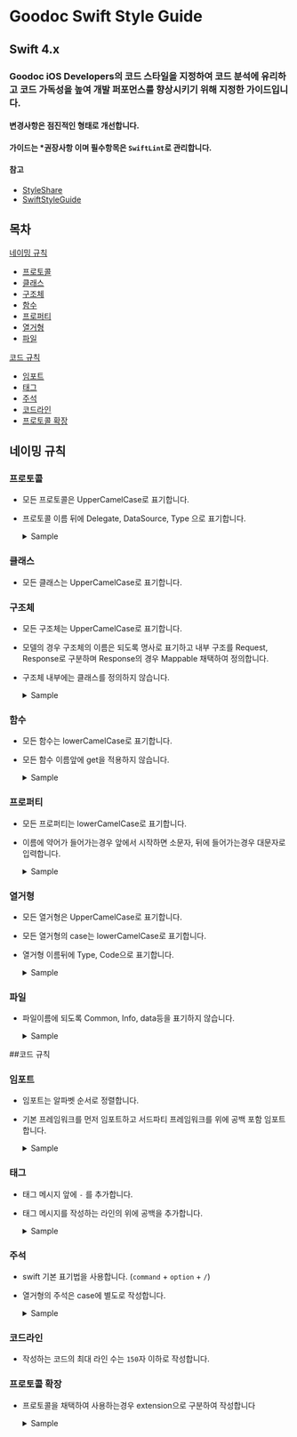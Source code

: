 # Goodoc Swift Style Guide

## Swift 4.x

### Goodoc iOS Developers의 코드 스타일을 지정하여 코드 분석에 유리하고 코드 가독성을 높여 개발 퍼포먼스를 향상시키기 위해 지정한 가이드입니다.

#### 변경사항은 점진적인 형태로 개선합니다.

#### 가이드는 *권장사항 이며 필수항목은 `SwiftLint`로 관리합니다.

#### 참고
- [StyleShare](https://github.com/StyleShare/swift-style-guide/blob/master/README.md)
- [SwiftStyleGuide](https://google.github.io/swift/)

## 목차

[네이밍 규칙](#네이밍-규칙)

- [프로토콜](#프로토콜)
- [클래스](#클래스)
- [구조체](#구조체)
- [함수](#함수)
- [프로퍼티](#프로퍼티)
- [열거형](#열거형)
- [파일](#파일)

[코드 규칙](#코드-규칙)
- [임포트](#임포트)
- [태그](#태그)
- [주석](#주석)
- [코드라인](#코드라인)
- [프로토콜 확장](#프로토콜-확장)
## 네이밍 규칙

### 프로토콜
- 모든 프로토콜은 UpperCamelCase로 표기합니다.
- 프로토콜 이름 뒤에 Delegate, DataSource, Type 으로 표기합니다.

	<details>
	<summary>Sample</summary>

	``` swift
	protocol CommonCellDelegate {}
	protocol CommonTableViewDataSource {}
	```

	``` swift
	protocol CommonNetworkType {}
	protocol ViewModelType {}
	```
	</details>
	
### 클래스
- 모든 클래스는 UpperCamelCase로 표기합니다.

### 구조체
- 모든 구조체는 UpperCamelCase로 표기합니다.
- 모델의 경우 구조체의 이름은 되도록 명사로 표기하고 내부 구조를 Request, Response로 구분하며 Response의 경우 Mappable 채택하여 정의합니다.
- 구조체 내부에는 클래스를 정의하지 않습니다.
	<details>
	<summary>Sample</summary>

	``` swift
	struct Notice {

		struct Request {
			// ...
		}

		struct Response: Mappable {
			// ...
		}

		struct Detail {
			// ...
		}
	}
	```

	``` swift
	struct NoticeModel { X
		// ...
	}

	struct NoticeList { X
		// ...

		class NoticeViewModel { X
			// ...
		}
	}
	```
	</details>

### 함수
- 모든 함수는 lowerCamelCase로 표기합니다.
- 모든 함수 이름앞에 get을 적용하지 않습니다.

	<details>
	<summary>Sample</summary>

	``` swift
	func email() {
		// ...
	}
	```
	
	``` swift
	func getEmail() { X
		// ...
	}
	```
	</details>

### 프로퍼티
- 모든 프로퍼티는 lowerCamelCase로 표기합니다.
- 이름에 약어가 들어가는경우 앞에서 시작하면 소문자, 뒤에 들어가는경우 대문자로 입력합니다.

	<details>
	<summary>Sample</summary>

	``` swift
	var description: String?
	let noticeKey: String = "notice_seq"
	
	var html: String?
	var userID: String?
	```
	
	``` swift
	var Description: String?  X
	let KNoticeKey: String = "notice_seq"  X
	let NOTICE_SEQ: String = "notice_seq"  X

	var HTML: String?	X
	var userId: String?	X
	```
	</details>

### 열거형
- 모든 열거형은 UpperCamelCase로 표기합니다.
- 모든 열거형의 case는 lowerCamelCase로 표기합니다.
- 열거형 이름뒤에 Type, Code으로 표기합니다.

	<details>
	<summary>Sample</summary>

	``` swift
	enum NoticeType {
		case .event
		case .terms
	}
	
	enum StatusCode: String {
		case success = "0001"
	}
	```
	
	``` swift
	enum notice {  X
		case .Event  X
		case .terms
	}

	enum StatusCodeType: String {  X
		case success = "0001"
	}
	```
	</details>

### 파일
- 파일이름에 되도록 Common, Info, data등을 표기하지 않습니다.
	<details>
	<summary>Sample</summary>
	
	- Notice.swift O
	- NoticeInfo.swift X
	- NoticeData.swift X
	</details>

##코드 규칙


### 임포트
- 임포트는 알파벳 순서로 정렬합니다.
- 기본 프레임워크를 먼저 임포트하고 서드파티 프레임워크를 위에 공백 포함 임포트 합니다.
	<details>
	<summary>Sample</summary>
	``` swift
	import Foundation
	
	import Alamofire
	import ObjectMapper
	```
	</details>

### 태그
- 태그 메시지 앞에 `-` 를 추가합니다.
- 태그 메시지를 작성하는 라인의 위에 공백을 추가합니다.
	<details>
	<summary>Sample</summary>
	``` swift
	
	// MARK: - Properties
    var message: String = ""

	// MARK: - View Life cycle
    override func viewDidLoad() {
        super.viewDidLoad()
	}
	```

	``` swift
	// MARK: Properties	X
    var message: String = ""
	// MARK: - Request	X
	func loadNoticeList() {
		// ...
	}
	```
	</details>

### 주석
- swift 기본 표기법을 사용합니다. (`command` + `option` + `/`)
- 열거형의 주석은 case에 별도로 작성합니다.

	<details>
	<summary>Sample</summary>
	``` swift
	/// 공지사항 리스트를 불러오는 함수
	func loadNoticeList() {
		// ...
	}

	/// 공지사항 API 요청
	///
	/// - Parameter completion: 통신 결과를 나타내는 상태코드
	static func noticeList(_ completion: Network.Status)

	/// 공지사항 타입
	enum NoticeType {
		/// 이벤트
		case .event
		/// 이용약관
		case .terms
	}
	```

	``` swift
	/**
	  공지사항 리스트를 불러오는 함수	X
	*/
	func loadNoticeList() {
		// ...
	}

	/// 공지사항 타입
	///
	/// - event: 이벤트	X
	/// - terms: 이용약관	X
	enum NoticeType {
		case .event
		case .terms
	}
	```
	</details>

### 코드라인
- 작성하는 코드의 최대 라인 수는 `150`자 이하로 작성합니다.

### 프로토콜 확장
- 프로토콜을 채택하여 사용하는경우 extension으로 구분하여 작성합니다

	<details>
	<summary>Sample</summary>
	``` swift
	// MARK: - NoticeViewModelType
	extension NoticeViewModel: NoticeViewModelType {
		// ...
	}

	// MARK: - UITableViewDelegate
	extension NoticeViewController: UITableViewDelegate {
  	// ...
	}
	```

	``` swift
	class NoticeViewModel: NoticeViewModelType {	X
		// ...
	}

	class NoticeViewController: UIViewController, UITableViewDelegate {	X
		// ...
	}
	```
	</details>
